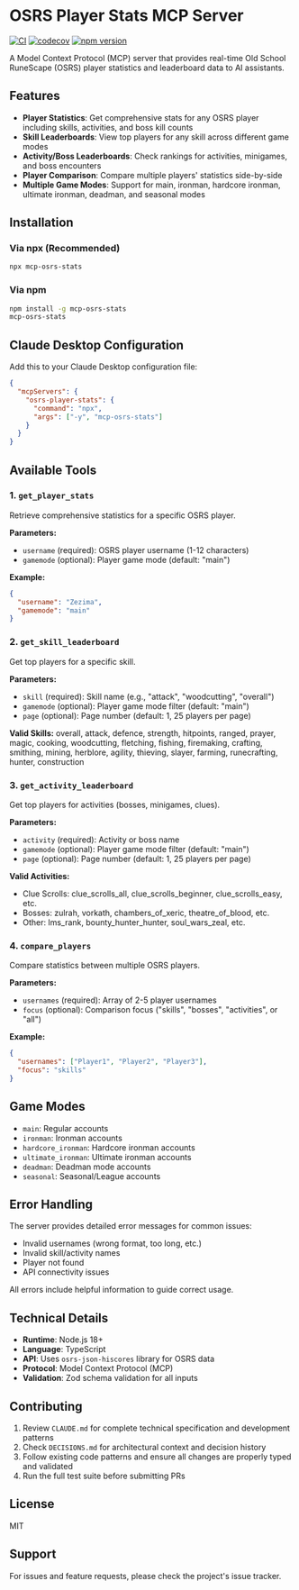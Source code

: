 # OSRS Player Stats MCP Server

[![CI](https://github.com/lukehollenback/mcp-osrs-stats/workflows/CI/badge.svg)](https://github.com/lukehollenback/mcp-osrs-stats/actions)
[![codecov](https://codecov.io/gh/lukehollenback/mcp-osrs-stats/branch/main/graph/badge.svg)](https://codecov.io/gh/lukehollenback/mcp-osrs-stats)
[![npm version](https://badge.fury.io/js/mcp-osrs-stats.svg)](https://badge.fury.io/js/mcp-osrs-stats)

A Model Context Protocol (MCP) server that provides real-time Old School RuneScape (OSRS) player statistics and leaderboard data to AI assistants.

## Features

- **Player Statistics**: Get comprehensive stats for any OSRS player including skills, activities, and boss kill counts
- **Skill Leaderboards**: View top players for any skill across different game modes
- **Activity/Boss Leaderboards**: Check rankings for activities, minigames, and boss encounters
- **Player Comparison**: Compare multiple players' statistics side-by-side
- **Multiple Game Modes**: Support for main, ironman, hardcore ironman, ultimate ironman, deadman, and seasonal modes

## Installation

### Via npx (Recommended)
```bash
npx mcp-osrs-stats
```

### Via npm
```bash
npm install -g mcp-osrs-stats
mcp-osrs-stats
```

## Claude Desktop Configuration

Add this to your Claude Desktop configuration file:

```json
{
  "mcpServers": {
    "osrs-player-stats": {
      "command": "npx",
      "args": ["-y", "mcp-osrs-stats"]
    }
  }
}
```

## Available Tools

### 1. `get_player_stats`
Retrieve comprehensive statistics for a specific OSRS player.

**Parameters:**
- `username` (required): OSRS player username (1-12 characters)
- `gamemode` (optional): Player game mode (default: "main")

**Example:**
```json
{
  "username": "Zezima",
  "gamemode": "main"
}
```

### 2. `get_skill_leaderboard`
Get top players for a specific skill.

**Parameters:**
- `skill` (required): Skill name (e.g., "attack", "woodcutting", "overall")
- `gamemode` (optional): Player game mode filter (default: "main")
- `page` (optional): Page number (default: 1, 25 players per page)

**Valid Skills:**
overall, attack, defence, strength, hitpoints, ranged, prayer, magic, cooking, woodcutting, fletching, fishing, firemaking, crafting, smithing, mining, herblore, agility, thieving, slayer, farming, runecrafting, hunter, construction

### 3. `get_activity_leaderboard`
Get top players for activities (bosses, minigames, clues).

**Parameters:**
- `activity` (required): Activity or boss name
- `gamemode` (optional): Player game mode filter (default: "main")
- `page` (optional): Page number (default: 1, 25 players per page)

**Valid Activities:**
- Clue Scrolls: clue_scrolls_all, clue_scrolls_beginner, clue_scrolls_easy, etc.
- Bosses: zulrah, vorkath, chambers_of_xeric, theatre_of_blood, etc.
- Other: lms_rank, bounty_hunter_hunter, soul_wars_zeal, etc.

### 4. `compare_players`
Compare statistics between multiple OSRS players.

**Parameters:**
- `usernames` (required): Array of 2-5 player usernames
- `focus` (optional): Comparison focus ("skills", "bosses", "activities", or "all")

**Example:**
```json
{
  "usernames": ["Player1", "Player2", "Player3"],
  "focus": "skills"
}
```

## Game Modes

- `main`: Regular accounts
- `ironman`: Ironman accounts
- `hardcore_ironman`: Hardcore ironman accounts
- `ultimate_ironman`: Ultimate ironman accounts
- `deadman`: Deadman mode accounts
- `seasonal`: Seasonal/League accounts

## Error Handling

The server provides detailed error messages for common issues:
- Invalid usernames (wrong format, too long, etc.)
- Invalid skill/activity names
- Player not found
- API connectivity issues

All errors include helpful information to guide correct usage.

## Technical Details

- **Runtime**: Node.js 18+
- **Language**: TypeScript
- **API**: Uses `osrs-json-hiscores` library for OSRS data
- **Protocol**: Model Context Protocol (MCP)
- **Validation**: Zod schema validation for all inputs

## Contributing

1. Review `CLAUDE.md` for complete technical specification and development patterns
2. Check `DECISIONS.md` for architectural context and decision history
3. Follow existing code patterns and ensure all changes are properly typed and validated
4. Run the full test suite before submitting PRs

## License

MIT

## Support

For issues and feature requests, please check the project's issue tracker.